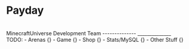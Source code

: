 Payday
==============
<br>
MinecraftUniverse Development Team
--------------
______________
<br>
TODO:
- Arenas {}
- Game {}
- Shop {}
- Stats/MySQL {}
- Other Stuff {}